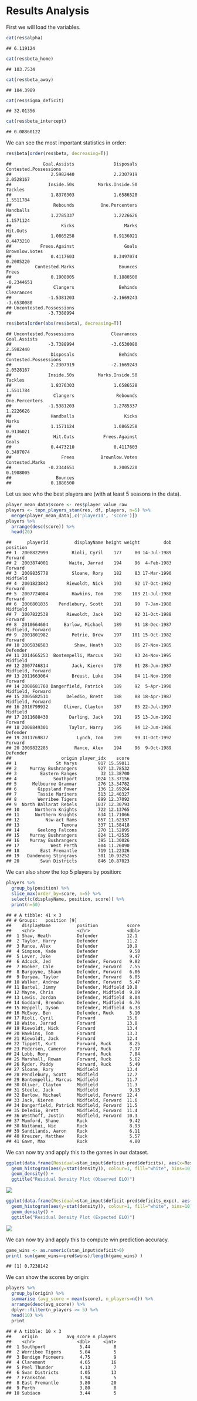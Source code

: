 Results Analysis
================

First we will load the variables.

``` r
cat(res$alpha)
```

    ## 6.119124

``` r
cat(res$beta_home)
```

    ## 103.7534

``` r
cat(res$beta_away)
```

    ## 104.3989

``` r
cat(res$sigma_deficit)
```

    ## 32.01356

``` r
cat(res$beta_intercept)
```

    ## 0.08860122

We can see the most important statistics in order:

``` r
res$beta[order(res$beta, decreasing=T)]
```

    ##            Goal.Assists               Disposals   Contested.Possessions 
    ##               2.5982440               2.2307919               2.0528167 
    ##              Inside.50s         Marks.Inside.50                 Tackles 
    ##               1.8370303               1.6586528               1.5511784 
    ##                Rebounds          One.Percenters               Handballs 
    ##               1.2785337               1.2226626               1.1571124 
    ##                   Kicks                   Marks                Hit.Outs 
    ##               1.0865258               0.9136021               0.4473210 
    ##           Frees.Against                   Goals          Brownlow.Votes 
    ##               0.4117603               0.3497074               0.2005220 
    ##         Contested.Marks                 Bounces                   Frees 
    ##               0.1908005               0.1880500              -0.2344651 
    ##                Clangers                 Behinds              Clearances 
    ##              -1.5381203              -2.1669243              -3.6530080 
    ## Uncontested.Possessions 
    ##              -3.7388994

``` r
res$beta[order(abs(res$beta), decreasing=T)]
```

    ## Uncontested.Possessions              Clearances            Goal.Assists 
    ##              -3.7388994              -3.6530080               2.5982440 
    ##               Disposals                 Behinds   Contested.Possessions 
    ##               2.2307919              -2.1669243               2.0528167 
    ##              Inside.50s         Marks.Inside.50                 Tackles 
    ##               1.8370303               1.6586528               1.5511784 
    ##                Clangers                Rebounds          One.Percenters 
    ##              -1.5381203               1.2785337               1.2226626 
    ##               Handballs                   Kicks                   Marks 
    ##               1.1571124               1.0865258               0.9136021 
    ##                Hit.Outs           Frees.Against                   Goals 
    ##               0.4473210               0.4117603               0.3497074 
    ##                   Frees          Brownlow.Votes         Contested.Marks 
    ##              -0.2344651               0.2005220               0.1908005 
    ##                 Bounces 
    ##               0.1880500

Let us see who the best players are (with at least 5 seasons in the
data).

``` r
player_mean_data$score <- res$player_value_raw
players <- topn_players_stan(res, df, players, n=5) %>%
  merge(player_mean_data[,c('playerId', 'score')])
players %>%
  arrange(desc(score)) %>%
  head(20)
```

    ##      playerId          displayName height weight         dob          position
    ## 1  2008822999         Rioli, Cyril    177     80 14-Jul-1989           Forward
    ## 2  2003874001        Waite, Jarrad    194     96  4-Feb-1983           Forward
    ## 3  2009835778         Sloane, Rory    182     83 17-Mar-1990          Midfield
    ## 4  2001823842       Riewoldt, Nick    193     92 17-Oct-1982           Forward
    ## 5  2007724084         Hawkins, Tom    198    103 21-Jul-1988           Forward
    ## 6  2006801835    Pendlebury, Scott    191     90  7-Jan-1988          Midfield
    ## 7  2007822538       Riewoldt, Jack    193     92 31-Oct-1988           Forward
    ## 8  2010664604      Barlow, Michael    189     91 18-Dec-1987 Midfield, Forward
    ## 9  2001801982         Petrie, Drew    197    101 15-Oct-1982           Forward
    ## 10 2005836583          Shaw, Heath    183     86 27-Nov-1985          Defender
    ## 11 2014665253  Bontempelli, Marcus    193     93 24-Nov-1995          Midfield
    ## 12 2007746814         Jack, Kieren    178     81 28-Jun-1987 Midfield, Forward
    ## 13 2011663064         Breust, Luke    184     84 11-Nov-1990           Forward
    ## 14 2008681760 Dangerfield, Patrick    189     92  5-Apr-1990 Midfield, Forward
    ## 15 2005682511       Deledio, Brett    188     88 18-Apr-1987 Midfield, Forward
    ## 16 2016799932      Oliver, Clayton    187     85 22-Jul-1997          Midfield
    ## 17 2011688430        Darling, Jack    191     95 13-Jun-1992           Forward
    ## 18 2008849301        Taylor, Harry    195     94 12-Jun-1986          Defender
    ## 19 2011769877           Lynch, Tom    199     99 31-Oct-1992           Forward
    ## 20 2009822285          Rance, Alex    194     96  9-Oct-1989          Defender
    ##                   origin player_idx    score
    ## 1               St Marys        917 15.59011
    ## 2     Murray Bushrangers        927 13.78532
    ## 3         Eastern Ranges         32 13.38700
    ## 4              Southport       1024 13.37156
    ## 5      Melbourne Grammar        276 13.34782
    ## 6        Gippsland Power        136 12.69264
    ## 7        Tassie Mariners        513 12.40327
    ## 8        Werribee Tigers        899 12.37092
    ## 9  North Ballarat Rebels       1037 12.30793
    ## 10      Northern Knights        722 12.13765
    ## 11      Northern Knights        634 11.71066
    ## 12          Nsw-act Rams        857 11.62337
    ## 13                Temora        337 11.58418
    ## 14       Geelong Falcons        270 11.52895
    ## 15    Murray Bushrangers        824 11.42535
    ## 16    Murray Bushrangers        395 11.30026
    ## 17            West Perth        604 11.26090
    ## 18        East Fremantle        719 11.22326
    ## 19   Dandenong Stingrays        501 10.93252
    ## 20        Swan Districts        846 10.87023

We can also show the top 5 players by position:

``` r
players %>%
  group_by(position) %>%
  slice_max(order_by=score, n=5) %>%
  select(c(displayName, position, score)) %>%
  print(n=50)
```

    ## # A tibble: 41 × 3
    ## # Groups:   position [9]
    ##    displayName          position           score
    ##    <chr>                <chr>              <dbl>
    ##  1 Shaw, Heath          Defender           12.1 
    ##  2 Taylor, Harry        Defender           11.2 
    ##  3 Rance, Alex          Defender           10.9 
    ##  4 Simpson, Kade        Defender            9.58
    ##  5 Lever, Jake          Defender            9.47
    ##  6 Adcock, Jed          Defender, Forward   9.82
    ##  7 Hooker, Cale         Defender, Forward   7.55
    ##  8 Burgoyne, Shaun      Defender, Forward   6.06
    ##  9 Duryea, Taylor       Defender, Forward   6.05
    ## 10 Walker, Andrew       Defender, Forward   5.47
    ## 11 Bartel, Jimmy        Defender, Midfield 10.8 
    ## 12 Mayne, Chris         Defender, Midfield  9.09
    ## 13 Lewis, Jordan        Defender, Midfield  8.04
    ## 14 Goddard, Brendon     Defender, Midfield  6.76
    ## 15 Heppell, Dyson       Defender, Midfield  6.33
    ## 16 McEvoy, Ben          Defender, Ruck      5.10
    ## 17 Rioli, Cyril         Forward            15.6 
    ## 18 Waite, Jarrad        Forward            13.8 
    ## 19 Riewoldt, Nick       Forward            13.4 
    ## 20 Hawkins, Tom         Forward            13.3 
    ## 21 Riewoldt, Jack       Forward            12.4 
    ## 22 Tippett, Kurt        Forward, Ruck       8.25
    ## 23 Pedersen, Cameron    Forward, Ruck       7.97
    ## 24 Lobb, Rory           Forward, Ruck       7.84
    ## 25 Marshall, Rowan      Forward, Ruck       5.62
    ## 26 Ryder, Paddy         Forward, Ruck       5.49
    ## 27 Sloane, Rory         Midfield           13.4 
    ## 28 Pendlebury, Scott    Midfield           12.7 
    ## 29 Bontempelli, Marcus  Midfield           11.7 
    ## 30 Oliver, Clayton      Midfield           11.3 
    ## 31 Steele, Jack         Midfield            9.93
    ## 32 Barlow, Michael      Midfield, Forward  12.4 
    ## 33 Jack, Kieren         Midfield, Forward  11.6 
    ## 34 Dangerfield, Patrick Midfield, Forward  11.5 
    ## 35 Deledio, Brett       Midfield, Forward  11.4 
    ## 36 Westhoff, Justin     Midfield, Forward  10.3 
    ## 37 Mumford, Shane       Ruck                9.42
    ## 38 Naitanui, Nic        Ruck                8.93
    ## 39 Sandilands, Aaron    Ruck                6.11
    ## 40 Kreuzer, Matthew     Ruck                5.57
    ## 41 Gawn, Max            Ruck                4.80

We can now try and apply this to the games in our dataset.

``` r
ggplot(data.frame(Residual=stan_input$deficit-pred$deficits), aes(x=Residual)) +
  geom_histogram(aes(y=stat(density)), colour=1, fill="white", bins=10) +
  geom_density() +
  ggtitle("Residual Density Plot (Observed ELO)")
```

![](analysis_files/figure-gfm/unnamed-chunk-5-1.png)<!-- -->

``` r
ggplot(data.frame(Residual=stan_input$deficit-pred$deficits_expc), aes(x=Residual)) +
  geom_histogram(aes(y=stat(density)), colour=1, fill="white", bins=10) +
  geom_density() +
  ggtitle("Residual Density Plot (Expected ELO)")
```

![](analysis_files/figure-gfm/unnamed-chunk-5-2.png)<!-- -->

We can now try and apply this to compute win prediction accuracy.

``` r
game_wins <- as.numeric(stan_input$deficit>0)
print( sum(game_wins==pred$wins)/length(game_wins) )
```

    ## [1] 0.7238142

We can show the scores by origin:

``` r
players %>%
  group_by(origin) %>%
  summarise (avg_score = mean(score), n_players=n()) %>%
  arrange(desc(avg_score)) %>%
  dplyr::filter(n_players >= 5) %>%
  head(10) %>%
  print
```

    ## # A tibble: 10 × 3
    ##    origin           avg_score n_players
    ##    <chr>                <dbl>     <int>
    ##  1 Southport             5.44         8
    ##  2 Werribee Tigers       5.04         5
    ##  3 Bendigo Pioneers      4.75         9
    ##  4 Claremont             4.65        16
    ##  5 Peel Thunder          4.13         7
    ##  6 Swan Districts        4.05        13
    ##  7 Frankston             3.94         5
    ##  8 East Fremantle        3.80        20
    ##  9 Perth                 3.80         8
    ## 10 Subiaco               3.44         5
